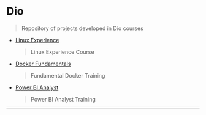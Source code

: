 # Dio
> Repository of projects developed in Dio courses

* [Linux Experience](https://github.com/ohtten/Dio/tree/main/Linux%20Experience)
   > Linux Experience Course
* [Docker Fundamentals](https://github.com/ohtten/Dio/tree/main/Docker%20Fundamentals)
   > Fundamental Docker Training

* [Power BI Analyst](https://github.com/ohtten/Dio/tree/main/Power%20BI%20Analyst%20Training)
   > Power BI Analyst Training
***